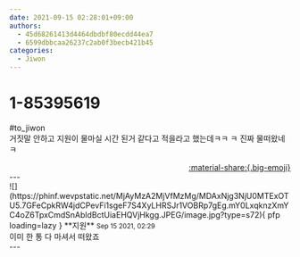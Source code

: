```yaml
---
date: 2021-09-15 02:28:01+09:00
authors:
  - 45d68261413d4464dbdbf80ecdd44ea7
  - 6599dbbcaa26237c2ab0f3becb421b45
categories:
  - Jiwon
---
```


# 1-85395619

<div class="post-container" markdown="1">
<div class="content-container md-sidebar__scrollwrap" markdown="1">

\#to_jiwon<br>거짓말 안하고 지원이 물마실 시간 된거 같다고 적을라고 했는데ㅋㅋ ㅋ 진짜 물떠왔네ㅋ

</div>
</div>

<div style="text-align: right;" markdown="1">
<a href="https://weverse.io/fromis9/fanpost/1-85395619" style="text-align: right;">:material-share:{.big-emoji}</a>
</div>
---

<div class="comments-container md-sidebar__scrollwrap" markdown="1">
<div class="comment" markdown="1">
<div class='id-container' markdown="1">
![](https://phinf.wevpstatic.net/MjAyMzA2MjVfMzMg/MDAxNjg3NjU0MTExOTU5.7GFeCpkRW4jdCPevFi1sgeF7S4XyLHRSJr1VOBRp7gEg.mY0LxqknzXmYC4oZ6TpxCmdSnAbldBctUiaEHQVjHkgg.JPEG/image.jpg?type=s72){ pfp loading=lazy }
**<span class="artist">지원</span>** <small>Sep 15 2021, 02:29</small><br>
</div>
<div class='comment-body' markdown="1">
이미 한 통 다 마셔서 떠왔죠
</div>
</div>
</div>
---
